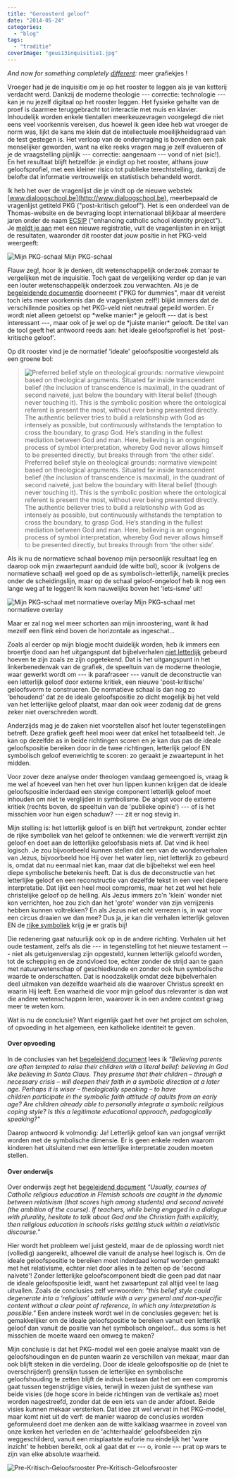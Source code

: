 ```yaml
---
title: "Geroosterd geloof"
date: "2014-05-24"
categories: 
  - "blog"
tags: 
  - "traditie"
coverImage: "geus13inquisitie1.jpg"
---
```


_And now for something completely [different](/2014/05/16/stem-ethisch/ "Stem ethisch!"):_ meer grafiekjes !

Vroeger had je de inquisitie om je op het rooster te leggen als je van ketterij verdacht werd. Dankzij de moderne theologie --- correctie: technologie --- kan je nu jezelf digitaal op het rooster leggen. Het fysieke gehalte van de proef is daarmee teruggebracht tot interactie met muis en klavier. Inhoudelijk worden enkele tientallen meerkeuzevragen voorgelegd die niet eens veel voorkennis vereisen, dus hoewel ik geen idee heb wat vroeger de norm was, lijkt de kans me klein dat de intellectuele moeilijkheidsgraad van de test gestegen is. Het verloop van de ondervraging is bovendien een pak menselijker geworden, want na elke reeks vragen mag je zelf evalueren of je de vraagstelling pijnlijk --- correctie: aangenaam --- vond of niet (sic!). En het resultaat blijft hetzelfde: je eindigt op het rooster, althans jouw geloofsprofiel, met een kleiner risico tot publieke terechtstelling, dankzij de belofte dat informatie vertrouwelijk en statistisch behandeld wordt.

Ik heb het over de vragenlijst die je vindt op de nieuwe webstek [www.dialoogschool.be](http://www.dialoogschool.be), meerbepaald de vragenlijst getiteld PKG ("post-kritisch geloof"). Het is een onderdeel van de Thomas-website en de bevraging loopt internationaal blijkbaar al meerdere jaren onder de naam [ECSIP](http://www.schoolidentity.net/introduction/) ("enhancing catholic school identity project"). Je [meldt je aan](http://www.identiteitsonderzoek.be/createmyecsip/) met een nieuwe registratie, vult de vragenlijsten in en krijgt de resultaten, waaronder dit rooster dat jouw positie in het PKG-veld weergeeft:

![Mijn PKG-schaal](images/pkgschaal.png?w=525) Mijn PKG-schaal

Flauw zeg!, hoor ik je denken, dit wetenschappelijk onderzoek zomaar te vergelijken met de inquisitie. Toch gaat de vergelijking verder op dan je van een louter wetenschappelijk onderzoek zou verwachten. Als je de [begeleidende documentie](http://www.schoolidentity.net/docs/The%20Post-Critical%20Belief%20Scale%20for%20dummies%20(EN)%20v1.21.pdf) doorneemt ("PKG for dummies", maar dit vereist toch iets meer voorkennis dan de vragenlijsten zelf!) blijkt immers dat de verschillende posities op het PKG-veld niet neutraal gepeild worden. Er wordt niet alleen getoetst op \*welke manier\* je gelooft --- dat is best interessant ---, maar ook of je wel op de \*juiste manier\* gelooft. De titel van de tool geeft het antwoord reeds aan: het ideale geloofsprofiel is het 'post-kritische geloof'.

Op dit rooster vind je de normatief 'ideale' geloofspositie voorgesteld als een groene bol:

> ![Preferred belief style on theological grounds: normative viewpoint based on theological arguments. Situated far inside transcendent belief (the inclusion of transcendence is maximal), in the quadrant of second naiveté, just below the boundary with literal belief (though never touching it). This is the symbolic position where the ontological referent is present the most, without ever being presented directly. The authentic believer tries to build a relationship with God as intensely as possible, but continuously withstands the temptation to cross the boundary, to grasp God. He’s standing in the fullest mediation between God and man. Here, believing is an ongoing process of symbol interpretation, whereby God never allows himself to be presented directly, but breaks through from ‘the other side’. ](images/normatievepositie.png?w=525) Preferred belief style on theological grounds: normative viewpoint based on theological arguments. Situated far inside transcendent belief (the inclusion of transcendence is maximal), in the quadrant of second naiveté, just below the boundary with literal belief (though never touching it). This is the symbolic position where the ontological referent is present the most, without ever being presented directly. The authentic believer tries to build a relationship with God as intensely as possible, but continuously withstands the temptation to cross the boundary, to grasp God. He’s standing in the fullest mediation between God and man. Here, believing is an ongoing process of symbol interpretation, whereby God never allows himself to be presented directly, but breaks through from ‘the other side’.

Als ik nu de normatieve schaal bovenop mijn persoonlijk resultaat leg en daarop ook mijn zwaartepunt aanduid (de witte bol), scoor ik (volgens de normatieve schaal) wel goed op de as symbolisch-letterlijk, namelijk precies onder de scheidingslijn, maar op de schaal geloof-ongeloof heb ik nog een lange weg af te leggen! Ik kom nauwelijks boven het 'iets-isme' uit!

![Mijn PKG-schaal met normatieve overlay](images/pkgschaalnormatief.png) Mijn PKG-schaal met normatieve overlay

Maar er zal nog wel meer schorten aan mijn inroostering, want ik had mezelf een flink eind boven de horizontale as ingeschat…

Zoals al eerder op mijn blogje mocht duidelijk worden, heb ik immers een broertje dood aan het uitgangspunt dat bijbelverhalen [niet letterlijk](/?s=letterlijk) gebeurd hoeven te zijn zoals ze zijn opgetekend. Dat is het uitgangspunt in het linkerbenedenvak van de grafiek, de speeltuin van de moderne theologie, waar gewerkt wordt om --- ik parafraseer --- vanuit de deconstructie van een letterlijk geloof door externe kritiek, een nieuwe 'post-kritische' geloofsvorm te construeren. De normatieve schaal is dan nog zo 'behoudend' dat ze de ideale geloofspositie zo dicht mogelijk bij het veld van het letterlijke geloof plaatst, maar dan ook weer zodanig dat de grens zeker niet overschreden wordt.

Anderzijds mag je de zaken niet voorstellen alsof het louter tegenstellingen betreft. Deze grafiek geeft heel mooi weer dat enkel het totaalbeeld telt. Je kan op dezelfde as in beide richtingen scoren en je kan dus pas de ideale geloofspositie bereiken door in de twee richtingen, letterlijk geloof EN symbolisch geloof evenwichtig te scoren: zo geraakt je zwaartepunt in het midden.

Voor zover deze analyse onder theologen vandaag gemeengoed is, vraag ik me wel af hoeveel van hen het over hun lippen kunnen krijgen dat de ideale geloofspositie inderdaad een stevige component letterlijk geloof moet inhouden om niet te verglijden in symbolisme. De angst voor de externe kritiek (rechts boven, de speeltuin van de 'publieke opinie') --- of is het misschien voor hun eigen schaduw? --- zit er nog stevig in.

Mijn stelling is: het letterlijk geloof is en blijft het vertrekpunt, zonder echter de rijke symboliek van het geloof te ontkennen: wie die verwerft verrijkt zijn geloof en doet aan de letterlijke geloofsbasis niets af. Dat vind ik heel logisch. Je zou bijvoorbeeld kunnen stellen dat een van de wonderverhalen van Jezus, bijvoorbeeld hoe Hij over het water liep, niet letterlijk zo gebeurd is, omdat dat nu eenmaal niet kan, maar dat die bijbeltekst wel een heel diepe symbolische betekenis heeft. Dat is dus de deconstructie van het letterlijke geloof en een reconstructie van dezelfde tekst in een veel diepere interpretatie. Dat lijkt een heel mooi compromis, maar het zet wel het hele christelijke geloof op de helling. Als Jezus immers zo'n 'klein' wonder niet kon verrichten, hoe zou zich dan het 'grote' wonder van zijn verrijzenis hebben kunnen voltrekken? En als Jezus niet echt verrezen is, in wat voor een circus draaien we dan mee? Dus ja, je kan die verhalen letterlijk geloven EN de [rijke symboliek](http://blog.adw.org/2014/01/why-did-jesus-mean-to-pass-by-his-disciples-when-he-walking-on-the-water/ "Why Did Jesus “mean to pass by” his Disciples when He was walking on the water?") krijg je er gratis bij!

Die redenering gaat natuurlijk ook op in de andere richting. Verhalen uit het oude testament, zelfs als die --- in tegenstelling tot het nieuwe testament --- niet als getuigenverslag zijn opgesteld, kunnen letterlijk geloofd worden, tot de schepping en de zondvloed toe, echter zonder de strijd aan te gaan met natuurwetenschap of geschiedkunde en zonder ook hun symbolische waarde te onderschatten. Dat is noodzakelijk omdat deze bijbelverhalen deel uitmaken van dezelfde waarheid als die waarover Christus spreekt en waarin Hij leeft. Een waarheid die voor mijn geloof dus relevanter is dan wat die andere wetenschappen leren, waarover ik in een andere context graag meer te weten kom.

Wat is nu de conclusie? Want eigenlijk gaat het over het project om scholen, of opvoeding in het algemeen, een katholieke identiteit te geven.

#### Over opvoeding

In de conclusies van het [begeleidend document](http://www.schoolidentity.net/docs/The%20Post-Critical%20Belief%20Scale%20for%20dummies%20(EN)%20v1.21.pdf) lees ik _"Believing parents are often tempted to raise their children with a literal belief: believing in God like believing in Santa Claus. They presume that their children – through a necessary crisis – will deepen their faith in a symbolic direction at a later age. Perhaps it is wiser – theologically speaking – to have children participate in the symbolic faith attitude of adults from an early age? Are children already able to personally integrate a symbolic religious coping style? Is this a legitimate educational approach, pedagogically speaking?"_

Daarop antwoord ik volmondig: Ja! Letterlijk geloof kan van jongsaf verrijkt worden met de symbolische dimensie. Er is geen enkele reden waarom kinderen het uitsluitend met een letterlijke interpretatie zouden moeten stellen.

#### Over onderwijs

Over onderwijs zegt het [begeleidend document](http://www.schoolidentity.net/docs/The%20Post-Critical%20Belief%20Scale%20for%20dummies%20(EN)%20v1.21.pdf) _"Usually, courses of Catholic religious education in Flemish schools are caught in the dynamic between relativism (that scores high among students) and second naiveté (the ambition of the course). If teachers, while being engaged in a dialogue with plurality, hesitate to talk about God and the Christian faith explicitly, then religious education in schools risks getting stuck within a relativistic discourse."_

Hier wordt het probleem wel juist gesteld, maar de de oplossing wordt niet (volledig) aangereikt, alhoewel die vanuit de analyse heel logisch is. Om de ideale geloofspositie te bereiken moet inderdaad komaf worden gemaakt met het relativisme, echter niet door alles in te zetten op de 'second naiveté'! Zonder letterlijke geloofscomponent biedt die geen pad dat naar de ideale geloofspositie leidt, want het zwaartepunt zal altijd veel te laag uitvallen. Zoals de conclusies zelf verwoorden: _"this belief style could degenerate into a ‘religious’ attitude with a very general and non-specific content without a clear point of reference, in which any interpretation is possible."_ Een andere insteek wordt wel in de conclusies gegeven: het is gemakkelijker om de ideale geloofspositie te bereiken vanuit een letterlijk geloof dan vanuit de positie van het symbolisch ongeloof… dus soms is het misschien de moeite waard een omweg te maken?

Mijn conclusie is dat het PKG-model wel een goeie analyse maakt van de geloofshoudingen en de punten waarin ze verschillen van mekaar, maar dan ook blijft steken in die verdeling. Door de ideale geloofspositie op de (niet te overschrijden!) grenslijn tussen de letterlijke en symbolische geloofshouding te zetten blijft de indruk bestaan dat het om een compromis gaat tussen tegenstrijdige visies, terwijl in wezen juist de synthese van beide visies (de hoge score in beide richtingen van de vertikale as) moet worden nagestreefd, zonder dat de een iets van de ander afdoet. Beide visies kunnen mekaar versterken. Dat idee zit wel vervat in het PKG-model, maar komt niet uit de verf: de manier waarop de conclusies worden geformuleerd doet me denken aan de witte kalklaag waarmee in zoveel van onze kerken het verleden en de 'achterhaalde' geloofsbeelden zijn weggeschilderd, vanuit een misplaatste euforie nu eindelijk het 'ware inzicht' te hebben bereikt, ook al gaat dat er --- o, ironie --- prat op wars te zijn van elke absolute waarheid.

![Pre-Kritisch-Geloofsrooster](images/geus13inquisitie1.jpg) Pre-Kritisch-Geloofsrooster
